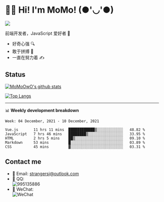 # 👨‍🎓 Hi! I'm MoMo! (●'◡'●)

[![](https://img.shields.io/badge/-@MoMoOwO-%23181717?style=flat-square&logo=github)](https://github.com/MoMoOwO)

前端开发者，JavaScript 爱好者 💖
- 好奇心强 🔍
- 敢于拼搏 💪
- 一直在努力着 ✍

## Status

[![MoMoOwO's github stats](https://github-readme-stats.vercel.app/api?username=MoMoOwO&show_icons=true&theme=tokyonight)](https://github.com/MoMoOwO)

[![Top Langs](https://github-readme-stats.vercel.app/api/top-langs/?username=MoMoOwO&layout=compact&theme=tokyonight)](https://github.com/MoMoOwO)

---

📊 **Weekly development breakdown**

<!--START_SECTION:waka-->
```text
Week: 04 December, 2021 - 10 December, 2021

Vue.js       11 hrs 11 mins  ████████████▒░░░░░░░░░░░░   48.82 % 
JavaScript   7 hrs 46 mins   ████████▒░░░░░░░░░░░░░░░░   33.95 % 
HTML         2 hrs 5 mins    ██▒░░░░░░░░░░░░░░░░░░░░░░   09.10 % 
Markdown     53 mins         █░░░░░░░░░░░░░░░░░░░░░░░░   03.89 % 
CSS          45 mins         ▓░░░░░░░░░░░░░░░░░░░░░░░░   03.31 % 
```
<!--END_SECTION:waka-->

## Contact me

- 📧 Email: strangersj@outlook.com
- 🐧 QQ:  
  ![995135886](https://i.loli.net/2020/11/27/Yx6eDSQi34Va5IA.jpg)
- 💭 WeChat:  
  ![WeChat](https://i.loli.net/2020/11/27/wWX6uVoIQqig5KP.jpg)
  
